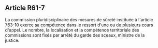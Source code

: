Article R61-7
----
La commission pluridisciplinaire des mesures de sûreté instituée à l'article
763-10 exerce sa compétence dans le ressort d'une ou de plusieurs cours d'appel.
Le nombre, la localisation et la compétence territoriale des commissions sont
fixés par arrêté du garde des sceaux, ministre de la justice.

